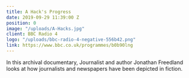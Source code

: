 ```yaml
---
title: A Hack's Progress
date: 2019-09-29 11:39:00 Z
position: 0
image: "/uploads/A-Hacks.jpg"
client: BBC Radio 4
logo: "/uploads/bbc-radio-4-negative-556b42.png"
link: https://www.bbc.co.uk/programmes/b0b90lng
---
```


In this archival documentary, Journalist and author Jonathan Freedland looks at how journalists and newspapers have been depicted in fiction.